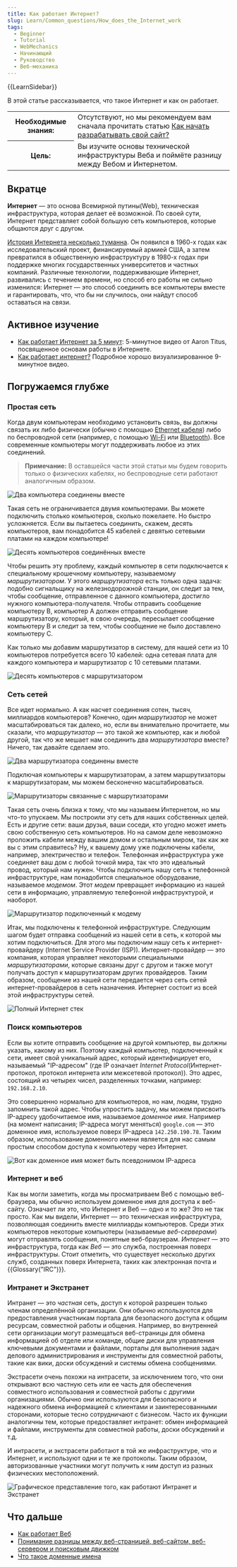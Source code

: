 ```yaml
---
title: Как работает Интернет?
slug: Learn/Common_questions/How_does_the_Internet_work
tags:
  - Beginner
  - Tutorial
  - WebMechanics
  - Начинающий
  - Руководство
  - Веб-механика
---
```

{{LearnSidebar}}

В этой статье рассказывается, что такое Интернет и как он работает.

<table>
  <tbody>
    <tr>
      <th scope="row">Необходимые знания:</th>
      <td>
        Отсутствуют, но мы рекомендуем вам сначала прочитать статью <a href="/ru/docs/Learn/Common_questions/Thinking_before_coding">Как начать разрабатывать свой сайт?</a>
      </td>
    </tr>
    <tr>
      <th scope="row">Цель:</th>
      <td>
        Вы изучите основы технической инфраструктуры Веба и поймёте разницу между Вебом и Интернетом.
      </td>
    </tr>
  </tbody>
</table>

## Вкратце

**Интернет** — это основа Всемирной путины(Web), техническая инфраструктура, которая делает её возможной. По своей сути, Интернет представляет собой большую сеть компьютеров, которые общаются друг с другом.

[История Интернета несколько туманна](https://ru.wikipedia.org/wiki/Интернет#История). Он появился в 1960-х годах как исследовательский проект, финансируемый армией США, а затем превратился в общественную инфраструктуру в 1980-х годах при поддержке многих государственных университетов и частных компаний. Различные технологии, поддерживающие Интернет, развивались с течением времени, но способ его работы не сильно изменился: Интернет — это способ соединить все компьютеры вместе и гарантировать, что, что бы ни случилось, они найдут способ оставаться на связи.

## Активное изучение

- [Как работает Интернет за 5 минут](https://www.youtube.com/watch?v=7_LPdttKXPc): 5-минутное видео от Aaron Titus, посвященное основам работы в Интернете.
- [Как работает интернет?](https://www.youtube.com/watch?v=x3c1ih2NJEg) Подробное хорошо визуализированное 9-минутное видео.

## Погружаемся глубже

### Простая сеть

Когда двум компьютерам необходимо установить связь, вы должны связать их либо физически (обычно с помощью [Ethernet кабеля](https://ru.wikipedia.org/wiki/Кросс-кабель_Ethernet)) либо по беспроводной сети (например, с помощью [Wi-Fi](https://ru.wikipedia.org/wiki/Wi-Fi) или [Bluetooth](https://ru.wikipedia.org/wiki/Bluetooth)). Все современные компьютеры могут поддерживать любое из этих соединений.

> **Примечание:** В оставшейся части этой статьи мы будем говорить только о физических кабелях, но беспроводные сети работают аналогичным образом.

![Два компьютера соединены вместе](internet-schema-1.png)

Такая сеть не ограничивается двумя компьютерами. Вы можете подключить столько компьютеров, сколько пожелаете. Но быстро усложняется. Если вы пытаетесь соединить, скажем, десять компьютеров, вам понадобится 45 кабелей с девятью сетевыми платами на каждом компьютере!

![Десять компьютеров соединённых вместе](internet-schema-2.png)

Чтобы решить эту проблему, каждый компьютер в сети подключается к специальному крошечному компьютеру, называемому _маршрутизатором_. У этого _маршрутизатора_ есть только одна задача: подобно сигнальщику на железнодорожной станции, он следит за тем, чтобы сообщение, отправленное с данного компьютера, достигло нужного компьютера-получателя. Чтобы отправить сообщение компьютеру B, компьютер A должен отправить сообщение маршрутизатору, который, в свою очередь, пересылает сообщение компьютеру B и следит за тем, чтобы сообщение не было доставлено компьютеру C.

Как только мы добавим маршрутизатор в систему, для нашей сети из 10 компьютеров потребуется всего 10 кабелей: одна сетевая плата для каждого компьютера и маршрутизатор с 10 сетевыми платами.

![Десять компьютеров с маршрутизатором](internet-schema-3.png)

### Сеть сетей

Все идет нормально. А как насчет соединения сотен, тысяч, миллиардов компьютеров? Конечно, один _маршрутизатор_ не может масштабироваться так далеко, но, если вы внимательно прочитаете, мы сказали, что _маршрутизатор_ — это такой же компьютер, как и любой другой, так что же мешает нам соединить два _маршрутизатора_ вместе? Ничего, так давайте сделаем это.

![Два маршрутизатора соединены вместе](internet-schema-4.png)

Подключая компьютеры к маршрутизаторам, а затем маршрутизаторы к маршрутизаторам, мы можем бесконечно масштабироваться.

![Маршрутизаторы связанные с маршрутизаторами](internet-schema-5.png)

Такая сеть очень близка к тому, что мы называем Интернетом, но мы что-то упускаем. Мы построили эту сеть для наших собственных целей. Есть и другие сети: ваши друзья, ваши соседи, кто угодно может иметь свою собственную сеть компьютеров. Но на самом деле невозможно проложить кабели между вашим домом и остальным миром, так как же вы с этим справитесь? Ну, к вашему дому уже подключены кабели, например, электричество и телефон. Телефонная инфраструктура уже соединяет ваш дом с любой точкой мира, так что это идеальный провод, который нам нужен. Чтобы подключить нашу сеть к телефонной инфраструктуре, нам понадобится специальное оборудование, называемое _модемом_. Этот _модем_ превращает информацию из нашей сети в информацию, управляемую телефонной инфраструктурой, и наоборот.

![Маршрутизатор подключенный к модему](internet-schema-6.png)

Итак, мы подключены к телефонной инфраструктуре. Следующим шагом будет отправка сообщений из нашей сети в сеть, к которой мы хотим подключиться. Для этого мы подключим нашу сеть к интернет-провайдеру (Internet Service Provider (ISP)). Интернет-провайдер — это компания, которая управляет некоторыми специальными _маршрутизаторами_, которые связаны друг с другом и также могут получать доступ к маршрутизаторам других провайдеров. Таким образом, сообщение из нашей сети передается через сеть сетей интернет-провайдеров в сеть назначения. Интернет состоит из всей этой инфраструктуры сетей.

![Полный Интернет стек](internet-schema-7.png)

### Поиск компьютеров

Если вы хотите отправить сообщение на другой компьютер, вы должны указать, какому из них. Поэтому каждый компьютер, подключенный к сети, имеет свой уникальный адрес, который идентифицирует его, называемый "IP-адресом" (где IP означает _Internet Protocol_(Интернет-протокол, протокол интернета или межсетевой протокол)). Это адрес, состоящий из четырех чисел, разделенных точками, например: `192.168.2.10`.

Это совершенно нормально для компьютеров, но нам, людям, трудно запомнить такой адрес. Чтобы упростить задачу, мы можем присвоить IP-адресу удобочитаемое имя, называемое _доменное имя_. Например (на момент написания; IP-адреса могут меняться) `google.com` — это доменное имя, используемое поверх IP-адреса `142.250.190.78`. Таким образом, использование доменного имени является для нас самым простым способом доступа к компьютеру через Интернет.

![Вот как доменное имя может быть псевдонимом IP-адреса](dns-ip.png)

### Интернет и веб

Как вы могли заметить, когда мы просматриваем Веб с помощью веб-браузера, мы обычно используем доменное имя для доступа к веб-сайту. Означает ли это, что Интернет и Веб — одно и то же? Это не так просто. Как мы видели, Интернет — это техническая инфраструктура, позволяющая соединить вместе миллиарды компьютеров. Среди этих компьютеров некоторые компьютеры (называемые _веб-серверами_) могут отправлять сообщения, понятные веб-браузерам. _Интернет_ — это инфраструктура, тогда как _Веб_ — это служба, построенная поверх инфраструктуры. Стоит отметить, что существует несколько других служб, созданных поверх Интернета, таких как электронная почта и {{Glossary("IRC")}}.

### Интранет и Экстранет

Интранет — это _частная_ сеть, доступ к которой разрешен только членам определённой организации. Они обычно используются для предоставления участникам портала для безопасного доступа к общим ресурсам, совместной работы и общения. Например, во внутренней сети организации могут размещаться веб-страницы для обмена информацией об отделе или команде, общие диски для управления ключевыми документами и файлами, порталы для выполнения задач делового администрирования и инструменты для совместной работы, такие как вики, доски обсуждений и системы обмена сообщениями.

Экстрасети очень похожи на интрасети, за исключением того, что они открывают всю частную сеть или ее часть для обеспечения совместного использования и совместной работы с другими организациями. Обычно они используются для безопасного и надежного обмена информацией с клиентами и заинтересованными сторонами, которые тесно сотрудничают с бизнесом. Часто их функции аналогичны тем, которые предоставляет интранет: обмен информацией и файлами, инструменты для совместной работы, доски обсуждений и т.д.

И интрасети, и экстрасети работают в той же инфраструктуре, что и Интернет, и используют одни и те же протоколы. Таким образом, авторизованные участники могут получить к ним доступ из разных физических местоположений.

![Графическое представление того, как работают Интранет и Экстранет](internet-schema-8.png)

## Что дальше

- [Как работает Веб](/ru/docs/Learn/Getting_started_with_the_web/How_the_Web_works)
- [Понимание разницы между веб-страницей, веб-сайтом, веб-сервером и поисковым движком](/ru/docs/Learn/Common_questions/Pages_sites_servers_and_search_engines)
- [Что такое доменные имена](/ru/docs/Learn/Common_questions/What_is_a_domain_name)